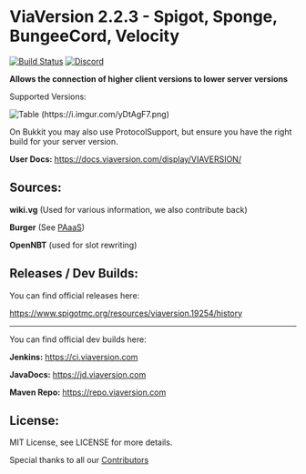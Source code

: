 # ViaVersion 2.2.3 - Spigot, Sponge, BungeeCord, Velocity
[![Build Status](https://travis-ci.com/ViaVersion/ViaVersion.svg?branch=master)](https://travis-ci.com/ViaVersion/ViaVersion)
[![Discord](https://img.shields.io/badge/chat-on%20discord-blue.svg)](https://viaversion.com/discord)

**Allows the connection of higher client versions to lower server versions**

Supported Versions:

![Table (https://i.imgur.com/yDtAgF7.png)](https://i.imgur.com/yDtAgF7.png)

On Bukkit you may also use ProtocolSupport, but ensure you have the right build for your server version.

**User Docs:** https://docs.viaversion.com/display/VIAVERSION/




Sources:
--------
**wiki.vg** (Used for various information, we also contribute back)

**Burger** (See [PAaaS](https://github.com/Matsv/Paaas))

**OpenNBT** (used for slot rewriting)



Releases / Dev Builds:
--------
You can find official releases here:

https://www.spigotmc.org/resources/viaversion.19254/history


----------

You can find official dev builds here:

**Jenkins:** https://ci.viaversion.com

**JavaDocs:** https://jd.viaversion.com

**Maven Repo:** https://repo.viaversion.com

License:
--------

MIT License, see LICENSE for more details.


Special thanks to all our [Contributors](https://github.com/ViaVersion/ViaVersion/graphs/contributors)
